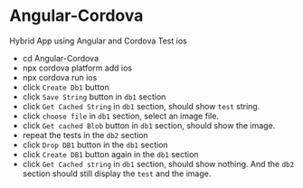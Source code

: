 # Angular-Cordova
Hybrid App using Angular and Cordova
Test ios

- cd Angular-Cordova
- npx cordova platform add ios
- npx cordova run ios
- click `Create Db1` button
- click `Save String` button in `db1` section
- click `Get Cached String` in `db1` section, should show `test` string.
- click `choose file` in `db1` section, select an image file.
- click `Get cached Blob` button in `db1` section, should show the image.
- repeat the tests in the `db2` section
- click `Drop DB1` button in the `db1` section
- click `Create DB1` button again in the `db1` section
- click `Get Cached string` in `db1` section, should show nothing. And the `db2` section should still display the `test` and the image.


